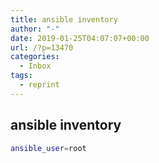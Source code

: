 ```yaml
---
title: ansible inventory
author: "-"
date: 2019-01-25T04:07:07+00:00
url: /?p=13470
categories:
  - Inbox
tags:
  - reprint
---
```

## ansible inventory

```bash
ansible_user=root
```

